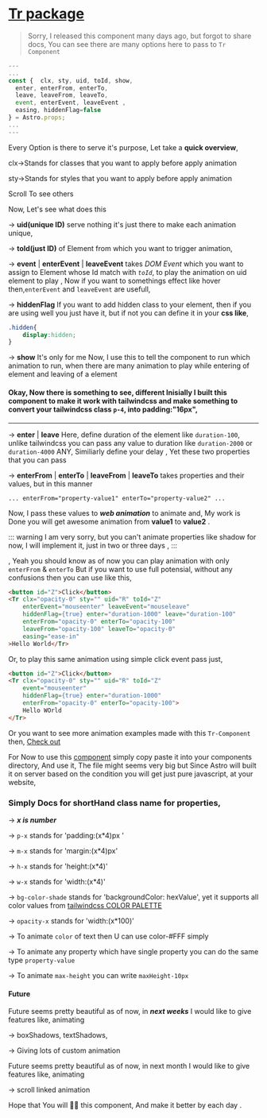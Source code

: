 # [Tr package](#)

> Sorry, I released this component many days ago, but forgot to share docs,
You can see there are many options here to pass to `Tr Component`

<section class="flex">

```js
---
...
const {  clx, sty, uid, toId, show,
  enter, enterFrom, enterTo,
  leave, leaveFrom, leaveTo, 
  event, enterEvent, leaveEvent ,
  easing, hiddenFlag=false
} = Astro.props;
...
---
```

<div class="pl-10">

Every Option is there to serve it's purpose, Let take a **quick overview**,

clx->Stands for classes that you want to apply before apply animation

sty->Stands for styles that you want to apply before apply animation

Scroll To see others

</div>
</section>

Now, Let's see what does this 

-> **uid(unique ID)** serve nothing it's just there to make each animation unique, 

-> **toId(just ID)** of Element from which you want to trigger animation, 

-> **event** | **enterEvent** | **leaveEvent** takes *DOM Event* which you want to assign to Element whose Id match with *`toId`*, to play the animation on uid element to play , Now if you want to somethings effect like hover then,`enterEvent` and `leaveEvent` are usefull, 

-> **hiddenFlag** If you want to add hidden class to your element, then if you are using well you just have it, but if not you can define it in your **css like**, 

```css
.hidden{
	display:hidden;
}
```

-> **show** It's only for me Now, I use this to tell the component to run which animation to run, when there are many animation to play while entering of element and leaving of a element

#### Okay, Now there is something to see, different Inisially I built this component to make it work with tailwindcss and make something to convert your tailwindcss class `p-4`, into padding:"16px",

<hr/>

-> **enter** | **leave** Here, define duration of the element like `duration-100`, unlike tailwindcss you can pass any value to duration like `duration-2000` or `duration-4000` ANY, Similiarly define your delay , Yet these two properties that you can pass

-> **enterFrom** | **enterTo** | **leaveFrom** | **leaveTo** takes properties and their values, but in this manner 

```
... enterFrom="property-value1" enterTo="property-value2" ...
```

Now, I pass these values to ***web animation*** to animate and, My work is Done you will get awesome animation from **value1** to **value2** .

::: warning
I am very sorry, but you can't animate properties like shadow for now, I will implement it, just in two or three days ,
:::


, Yeah you should know as of now you can play animation with only `enterFrom` & `enterTo` But if you want to use full potensial, without any confusions then you can use like this,


```html
<button id="Z">Click</button>
<Tr clx="opacity-0" sty="" uid="R" toId="Z"
	enterEvent="mouseenter" leaveEvent="mouseleave"
	hiddenFlag={true} enter="duration-1000" leave="duration-100"
	enterFrom="opacity-0" enterTo="opacity-100" 
	leaveFrom="opacity-100" leaveTo="opacity-0"
	easing="ease-in"
>Hello World</Tr>
```

Or, to play this same animation using simple click event pass just,


```html
<button id="Z">Click</button>
<Tr clx="opacity-0" sty="" uid="R" toId="Z"
	event="mouseenter"
	hiddenFlag={true} enter="duration-1000"
	enterFrom="opacity-0" enterTo="opacity-100">
	Hello WOrld
</Tr>
```

Or you want to see more animation examples made with this `Tr-Component` then, [Check out ](https://divyamrit.netlify.app/blogs/transition/)

For Now to use this [component](/docs/sourceCode) simply copy paste it into your components directory, And use it, The file might seems very big but Since Astro will built it on server based on the condition you will get just pure javascript, at your website, 

### Simply Docs for shortHand class name for properties,

-> ***x is number***

-> `p-x` stands for 'padding:(x*4)px '

-> `m-x` stands for 'margin:(x*4)px'

-> `h-x` stands for 'height:(x*4)'

-> `w-x` stands for 'width:(x*4)'

-> `bg-color-shade` stands for 'backgroundColor: hexValue', yet it supports all color values from [tailwindcss COLOR PALETTE](https://tailwindcss.com/docs/customizing-colors#color-palette-reference)

-> `opacity-x` stands for 'width:(x*100)'

-> To animate `color` of text then U can use color-#FFF simply

-> To animate any property which have single property you can do the same type `property-value`

-> To animate `max-height` you can write `maxHeight-10px`

#### Future

Future seems pretty beautiful as of now, in ***next weeks*** I would like to give features like, animating 

-> boxShadows, textShadows, 

-> Giving lots of custom animation 

Future seems pretty beautiful as of now, in next month I would like to give features like, animating 

-> scroll linked animation 

Hope that You will 💖💖 this component, And make it better by each day .
